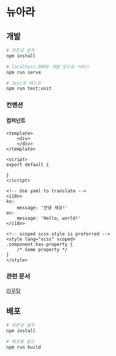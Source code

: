 # 뉴아라
## 개발
```bash
# 의존성 설치
npm install

# localhost:8080 개발 모드로 서비스
npm run serve

# Jest로 테스트
npm run test:unit
```

### 컨벤션
#### 컴퍼넌트
```vue
<template>
    <div>
    </div>
</template>

<script>
export default {

}
</script>

<!-- Use yaml to translate -->
<i18n>
ko:
    message: '안녕 세상!'
en:
    message: 'Hello, world!'
</i18n>

<!-- scoped scss style is preferred -->
<style lang="scss" scoped>
.component.has-property {
    /* Some property */
}
</style>
```

### 관련 문서
[라우팅](src/router/README.md)

## 배포
```bash
# 의존성 설치
npm install

# 배포용 빌드
npm run build
```
